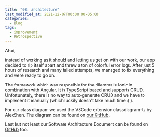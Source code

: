 ```yaml
---
title: "08: Architecture"
last_modified_at: 2021-12-07T00:00:00-05:00
categories:
  - Blog
tags:
  - improvement
  - Retrospective
---
```


Ahoi,

instead of working as it should and letting us get on with our work, our app decided to rip itself apart and threw a ton of colorful error logs. After just 5 hours of research and many failed attempts, we managed to fix everything and were ready to go on.

The framework which was resposible for the dilemma is Ionic in combination with Angular. It is TypeScript based and supports CRUD. Unfortunately, there is no way to auto-generate CRUD and we have to implement it manually (which luckily doesn't take much time :) ).

For our class diagram we used the VSCode extension classdiagram-ts by AlexShen. The diagram can be found on [our GitHub](https://github.com/DHBW-Experts/documents/blob/main/app_diagram.png).

Last but not least our Software Architecture Document can be found on [GitHub](https://github.com/DHBW-Experts/documents/blob/main/SAD.md) too.